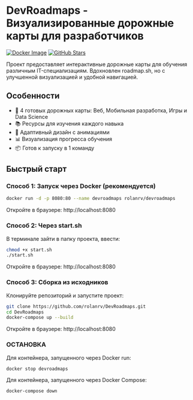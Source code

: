 # DevRoadmaps - Визуализированные дорожные карты для разработчиков

[![Docker Image](https://img.shields.io/docker/pulls/rolanrv/devroadmaps?style=flat-square)](https://hub.docker.com/r/rolanrv/devroadmaps)
[![GitHub Stars](https://img.shields.io/github/stars/rolanrv/DevRoadmaps?style=flat-square)](https://github.com/rolanrv/DevRoadmaps)

Проект предоставляет интерактивные дорожные карты для обучения различным IT-специализациям. Вдохновлен roadmap.sh, но с улучшенной визуализацией и удобной навигацией.


## Особенности

- 🚀 4 готовых дорожных карты: Веб, Мобильная разработка, Игры и Data Science
- 📚 Ресурсы для изучения каждого навыка
- 🎨 Адаптивный дизайн с анимациями
- 📊 Визуализация прогресса обучения
- 📦 Готов к запуску в 1 команду

## Быстрый старт

### Способ 1: Запуск через Docker (рекомендуется)

```bash
docker run -d -p 8080:80 --name devroadmaps rolanrv/devroadmaps
```

Откройте в браузере: http://localhost:8080

### Способ 2: Через start.sh

В терминале зайти в папку проекта, ввести:
```bash
chmod +x start.sh
./start.sh
```
Откройте в браузере: http://localhost:8080				   

### Способ 3: Сборка из исходников

Клонируйте репозиторий и запустите проект:
```bash
git clone https://github.com/rolanrv/DevRoadmaps.git
cd DevRoadmaps
docker-compose up --build
```
Откройте в браузере: http://localhost:8080

### ОСТАНОВКА ###
Для контейнера, запущенного через Docker run:
```bash
docker stop devroadmaps
```
Для контейнера, запущенного через Docker Compose:
```bash
docker-compose down
```
